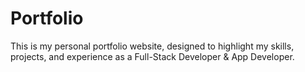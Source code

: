 # Portfolio
This is my personal portfolio website, designed to highlight my skills, projects, and experience as a Full-Stack Developer &amp; App Developer.
